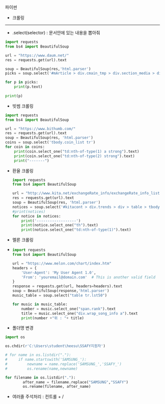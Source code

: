 파이썬

- 크롤링

------



- .select(selector) : 문서안에 있는 내용을 뽑아줘



```python
import requests
from bs4 import BeautifulSoup

url = "https://www.daum.net/"
res = requests.get(url).text

soup = BeautifulSoup(res,'html.parser')
picks = soup.select('#mArticle > div.cmain_tmp > div.section_media > div.hotissue_builtin.hide > div.realtime_part > ol > li > div > div:nth-of-type(1) > span.txt_issue > a')

for p in picks:
    print(p.text)
    
print(p)
```



- 빗썸 크롤링

```python
import requests
from bs4 import BeautifulSoup

url = "https://www.bithumb.com/"
res = requests.get(url).text
soup = BeautifulSoup(res, 'html.parser')
coins = soup.select('tbody.coin_list tr')
for coin in coins:
    print(coin.select_one("td:nth-of-type(1) a strong").text)
    print(coin.select_one("td:nth-of-type(2) strong").text)
    print("-------") 
```

- 환율 크롤링

  ```python
  import requests
  from bs4 import BeautifulSoup
  
  url = "http://www.kita.net/exchangeRate_info/exchangeRate_info_list.jsp"
  res = requests.get(url).text
  soup = BeautifulSoup(res, 'html.parser')
  notices = soup.select('#kitacont > div.trends > div > table > tbody tr')
  #print(notices)
  for notice in notices:
      print('------------------')
      print(notice.select_one("th").text)
      print(notice.select_one("td:nth-of-type(1)").text)
  ```



- 멜론 크롤링

- ```python
  import requests
  from bs4 import BeautifulSoup
  
  url = "https://www.melon.com/chart/index.htm"
  headers = {
      'User-Agent': 'My User Agent 1.0',
      'From': 'youremail@domain.com'  # This is another valid field
  }
  response = requests.get(url, headers=headers).text
  soup = BeautifulSoup(response,'html.parser')
  music_table = soup.select("table tr.lst50")
  
  for music in music_table:
      number = music.select_one("span.rank").text
      title = music.select_one("div.wrap_song_info a").text
      print(number +"위 : "+ title)
  ```



- 폴더명 변경

```python
import os

os.chdir(r'C:\Users\student\heesu\SSAFY지원자')

# for name in os.listdir("."):
#     if name.startswith('SAMSUNG_'):
#         newname = name.replace('SAMSUNG_','SSAFY_')
#         os.rename(name,newname)

for filename in os.listdir("."):
        after_name = filename.replace("SAMSUNG","SSAFY")
        os.rename(filename, after_name)

```

- 여러줄 주석처리 : 컨트롤 + /





